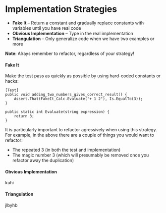 Implementation Strategies
=========================

* **Fake It** – Return a constant and gradually replace constants with variables until you have real code
* **Obvious Implementation** – Type in the real implementation
* **Triangulation** – Only generalize code when we have two examples or more

**Note**: Alrays remember to refactor, regardless of your strategy!

#### Fake It

Make the test pass as quickly as possible by using hard-coded constants or hacks:

    [Test]
    public void adding_two_numbers_gives_correct_result() {
        Assert.That(FakeIt_Calc.Evaluate("+ 1 2"), Is.EqualTo(3));
    }
    
    public static int Evaluate(string expression) {
        return 3;
    }

It is particularly important to refactor agressively when using this strategy.  For example, in the above there are a couple of things you would want to refactor:
* The repeated 3 (in both the test and implementation)
* The magic number 3 (which will presumably be removed once you refactor away the duplication)

#### Obvious Implementation

kuhi

#### Triangulation

jlbyhb
